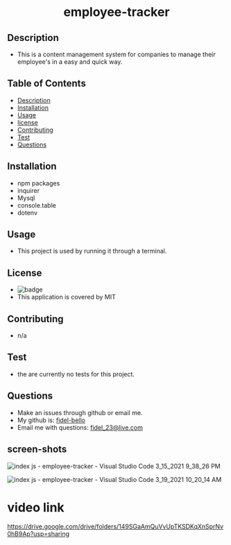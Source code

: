 
   <h1 align="center">employee-tracker</h1>

   ## Description
   * This is a content management system for companies to manage their employee's in a easy and quick way.

   ## Table of Contents
   * [Description](#Description)
   * [Installation](#Installation)
   * [Usage](#Usage)
   * [license](#License)
   * [Contributing](#Contributing)
   * [Test](#Test)
   * [Questions](#Questions)
   
 

   ## Installation
   * npm packages 
   * inquirer
   * Mysql
   * console.table
   * dotenv

   ## Usage 
   * This project is used by running it through a terminal.

   ## License
   * ![badge](https://img.shields.io/badge/license-MIT-blue)
   * This application is covered by MIT

   ## Contributing
   * n/a

   ## Test
   * the are currently no tests for this project.

   ## Questions
   * Make an issues through github or email me.
   * My github is: [fidel-bello](https://github.com/fidel-bello)
   * Email me with questions: fidel_23@live.com

  ## screen-shots
  ![index js - employee-tracker - Visual Studio Code 3_15_2021 9_38_26 PM](https://user-images.githubusercontent.com/73322116/111794277-712d4500-889c-11eb-817a-02fda5b1386c.png)

  ![index js - employee-tracker - Visual Studio Code 3_19_2021 10_20_14 AM](https://user-images.githubusercontent.com/73322116/111794618-cb2e0a80-889c-11eb-916b-757ee2964531.png)

# video link
https://drive.google.com/drive/folders/149SGaAmQuVvUpTKSDKqXnSprNv0hB9Ap?usp=sharing